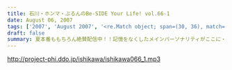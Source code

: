 ```yaml
---
title: 石川・ホンマ・ぶるんのBe-SIDE Your Life! vol.66-1
date: August 06, 2007
tags: ['2007', 'August 2007', '<re.Match object; span=(30, 36), match='vol.66'>']
draft: false
summary: 夏本番ももちろん絶賛配信中！！記憶をなくしたメインパーソナリティがここに・・・「ここはどこ！？私はダレ！？」。飲んで飲まれて飲んでのビーサイはこちらです。NAMAE
---
```


http://project-phi.ddo.jp/ishikawa/ishikawa066_1.mp3
